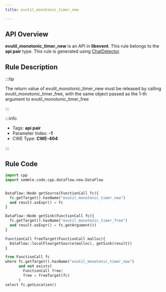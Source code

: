 ```yaml
---
title: evutil_monotonic_timer_new

---
```



## API Overview
**evutil_monotonic_timer_new** is an API in **libevent**. This rule belongs to the **api pair** type. This rule is generated using [ChatDetector](../../tools/ChatDetector).
## Rule Description

:::tip

The return value of evutil_monotonic_timer_new must be released by calling evutil_monotonic_timer_free, with the same object passed as the 1-th argument to evutil_monotonic_timer_free

:::

:::info

- Tags: **api pair**
- Parameter Index: **-1**
- CWE Type: **CWE-404**

:::

## Rule Code
```python
import cpp
import semmle.code.cpp.dataflow.new.DataFlow


DataFlow::Node getSource(FunctionCall fc){
  fc.getTarget().hasName("evutil_monotonic_timer_new")
  and result.asExpr() = fc
}

DataFlow::Node getSink(FunctionCall fc){
  fc.getTarget().hasName("evutil_monotonic_timer_free")
  and result.asExpr() = fc.getArgument(0)
}

FunctionCall freeTarget(FunctionCall malloc){
  DataFlow::localFlow(getSource(malloc), getSink(result))
}

from FunctionCall fc
where fc.getTarget().hasName("evutil_monotonic_timer_new")
      and not exists(
        FunctionCall free| 
        free = freeTarget(fc)
      )
select fc.getLocation()

```
